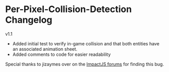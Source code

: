 Per-Pixel-Collision-Detection Changelog
=======================================

v1.1

- Added initial test to verify in-game collision and that both entities have an associated animation sheet.
- Added comments to code for easier readability

Special thanks to jizaymes over on the [ImpactJS forums](http://impactjs.com/forums/code/per-pixel-collision-detection-plugin) for finding this bug.
